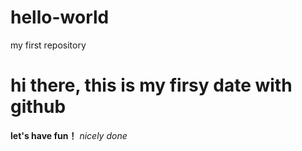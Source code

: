 # hello-world
my first repository
# hi there, this is my firsy date with github
**let's have fun！**
*nicely done*
